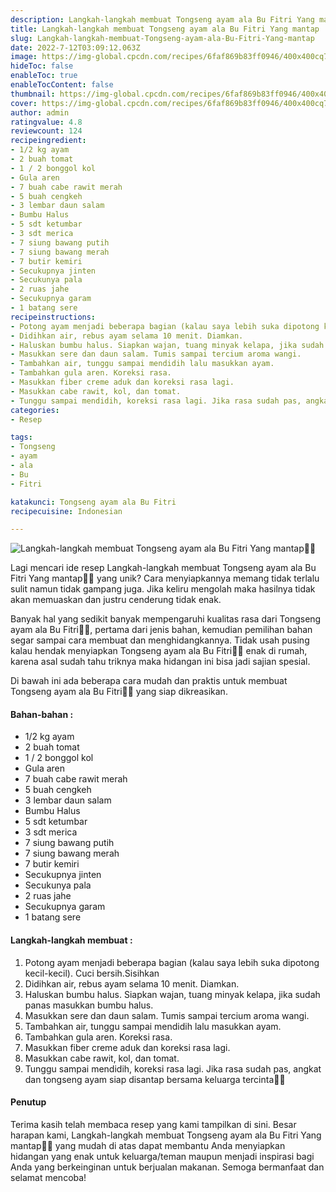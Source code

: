 ```yaml
---
description: Langkah-langkah membuat Tongseng ayam ala Bu Fitri Yang mantap"
title: Langkah-langkah membuat Tongseng ayam ala Bu Fitri Yang mantap
slug: Langkah-langkah-membuat-Tongseng-ayam-ala-Bu-Fitri-Yang-mantap
date: 2022-7-12T03:09:12.063Z
image: https://img-global.cpcdn.com/recipes/6faf869b83ff0946/400x400cq70/photo.jpg
hideToc: false
enableToc: true
enableTocContent: false
thumbnail: https://img-global.cpcdn.com/recipes/6faf869b83ff0946/400x400cq70/photo.jpg
cover: https://img-global.cpcdn.com/recipes/6faf869b83ff0946/400x400cq70/photo.jpg
author: admin
ratingvalue: 4.8
reviewcount: 124
recipeingredient:
- 1/2 kg ayam
- 2 buah tomat
- 1 / 2 bonggol kol
- Gula aren
- 7 buah cabe rawit merah
- 5 buah cengkeh
- 3 lembar daun salam
- Bumbu Halus
- 5 sdt ketumbar
- 3 sdt merica
- 7 siung bawang putih
- 7 siung bawang merah
- 7 butir kemiri
- Secukupnya jinten
- Secukunya pala
- 2 ruas jahe
- Secukupnya garam
- 1 batang sere
recipeinstructions:
- Potong ayam menjadi beberapa bagian (kalau saya lebih suka dipotong kecil-kecil). Cuci bersih.Sisihkan
- Didihkan air, rebus ayam selama 10 menit. Diamkan.
- Haluskan bumbu halus. Siapkan wajan, tuang minyak kelapa, jika sudah panas masukkan bumbu halus.
- Masukkan sere dan daun salam. Tumis sampai tercium aroma wangi.
- Tambahkan air, tunggu sampai mendidih lalu masukkan ayam.
- Tambahkan gula aren. Koreksi rasa.
- Masukkan fiber creme aduk dan koreksi rasa lagi.
- Masukkan cabe rawit, kol, dan tomat.
- Tunggu sampai mendidih, koreksi rasa lagi. Jika rasa sudah pas, angkat dan tongseng ayam siap disantap bersama keluarga tercinta🥰😍
categories:
- Resep

tags:
- Tongseng
- ayam
- ala
- Bu
- Fitri

katakunci: Tongseng ayam ala Bu Fitri
recipecuisine: Indonesian

---
```


![Langkah-langkah membuat Tongseng ayam ala Bu Fitri Yang mantap👩‍🍳](https://img-global.cpcdn.com/recipes/6faf869b83ff0946/400x400cq70/photo.jpg)

Lagi mencari ide resep Langkah-langkah membuat Tongseng ayam ala Bu Fitri Yang mantap👩‍🍳 yang unik? Cara menyiapkannya memang tidak terlalu sulit namun tidak gampang juga. Jika keliru mengolah maka hasilnya tidak akan memuaskan dan justru cenderung tidak enak.

Banyak hal yang sedikit banyak mempengaruhi kualitas rasa dari Tongseng ayam ala Bu Fitri👩‍🍳, pertama dari jenis bahan, kemudian pemilihan bahan segar sampai cara membuat dan menghidangkannya. Tidak usah pusing kalau hendak menyiapkan Tongseng ayam ala Bu Fitri👩‍🍳 enak di rumah, karena asal sudah tahu triknya maka hidangan ini bisa jadi sajian spesial.

Di bawah ini ada beberapa cara mudah dan praktis untuk membuat Tongseng ayam ala Bu Fitri👩‍🍳 yang siap dikreasikan.

<!--inarticleads1-->

#### Bahan-bahan :

- 1/2 kg ayam
- 2 buah tomat
- 1 / 2 bonggol kol
- Gula aren
- 7 buah cabe rawit merah
- 5 buah cengkeh
- 3 lembar daun salam
- Bumbu Halus
- 5 sdt ketumbar
- 3 sdt merica
- 7 siung bawang putih
- 7 siung bawang merah
- 7 butir kemiri
- Secukupnya jinten
- Secukunya pala
- 2 ruas jahe
- Secukupnya garam
- 1 batang sere

<!--inarticleads2-->

#### Langkah-langkah membuat :

1. Potong ayam menjadi beberapa bagian (kalau saya lebih suka dipotong kecil-kecil). Cuci bersih.Sisihkan
1. Didihkan air, rebus ayam selama 10 menit. Diamkan.
1. Haluskan bumbu halus. Siapkan wajan, tuang minyak kelapa, jika sudah panas masukkan bumbu halus.
1. Masukkan sere dan daun salam. Tumis sampai tercium aroma wangi.
1. Tambahkan air, tunggu sampai mendidih lalu masukkan ayam.
1. Tambahkan gula aren. Koreksi rasa.
1. Masukkan fiber creme aduk dan koreksi rasa lagi.
1. Masukkan cabe rawit, kol, dan tomat.
1. Tunggu sampai mendidih, koreksi rasa lagi. Jika rasa sudah pas, angkat dan tongseng ayam siap disantap bersama keluarga tercinta🥰😍

#### Penutup

Terima kasih telah membaca resep yang kami tampilkan di sini. Besar harapan kami, Langkah-langkah membuat Tongseng ayam ala Bu Fitri Yang mantap👩‍🍳 yang mudah di atas dapat membantu Anda menyiapkan hidangan yang enak untuk keluarga/teman maupun menjadi inspirasi bagi Anda yang berkeinginan untuk berjualan makanan. Semoga bermanfaat dan selamat mencoba!